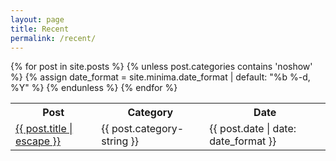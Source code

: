 ```yaml
---
layout: page
title: Recent
permalink: /recent/
---
```


<table class="recent-table">
  <tr>
    <th> Post </th>
    <th> Category </th>
    <th> Date </th>
  </tr>
    {% for post in site.posts %}
    {% unless post.categories contains 'noshow' %}
    <tr>
      {% assign date_format = site.minima.date_format | default: "%b %-d, %Y" %}
      <td>
        <a class="post-link" href="{{ post.url | relative_url }}">
          {{ post.title | escape }}
        </a>
      </td>
      <td>
        {{ post.category-string }}
      </td>
      <td>
        <span class="post-meta"> {{ post.date | date: date_format }}</span>
      </td>
    </tr>
    {% endunless %}
    {% endfor %}
</table>
